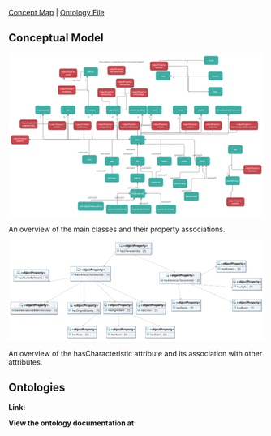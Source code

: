 [Concept Map](#conceptual-model) | [Ontology File](#ontologies)

## Conceptual Model
![Concept Map Subject Model](images/OE_5_Beer_Advisor_ConceptualModel.png)

An overview of the main classes and their property associations.



![Has Characteristic Model Diagram](images/OE_5_Beer_Advisor_HasCharacteristic.jpg)

An overview of the hasCharacteristic attribute and its association with other attributes.

## Ontologies

**Link:**

**View the ontology documentation at:**
